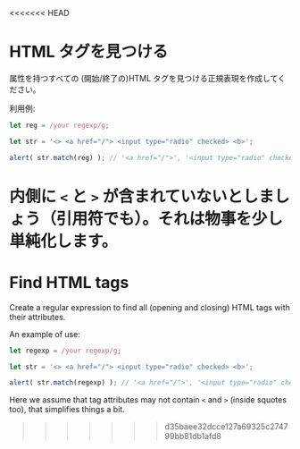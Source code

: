 <<<<<<< HEAD
# HTML タグを見つける

属性を持つすべての (開始/終了の)HTML タグを見つける正規表現を作成してください。

利用例:

```js run
let reg = /your regexp/g;

let str = '<> <a href="/"> <input type="radio" checked> <b>';

alert( str.match(reg) ); // '<a href="/">', '<input type="radio" checked>', '<b>'
```

内側に `<` と `>` が含まれていないとしましょう（引用符でも）。それは物事を少し単純化します。
=======
# Find HTML tags

Create a regular expression to find all (opening and closing) HTML tags with their attributes.

An example of use:

```js run
let regexp = /your regexp/g;

let str = '<> <a href="/"> <input type="radio" checked> <b>';

alert( str.match(regexp) ); // '<a href="/">', '<input type="radio" checked>', '<b>'
```

Here we assume that tag attributes may not contain `<` and `>` (inside squotes too), that simplifies things a bit. 
>>>>>>> d35baee32dcce127a69325c274799bb81db1afd8
